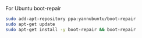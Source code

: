 For Ubuntu boot-repair

```sh
sudo add-apt-repository ppa:yannubuntu/boot-repair
sudo apt-get update
sudo apt-get install -y boot-repair && boot-repair
```

